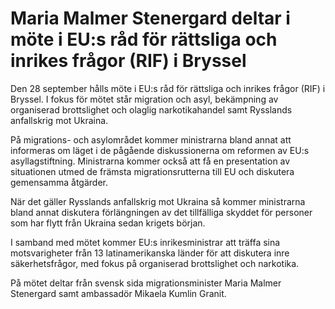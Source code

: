 # Maria Malmer Stenergard deltar i möte i EU:s råd för rättsliga och inrikes frågor (RIF) i Bryssel

Den 28 september hålls möte i EU:s råd för rättsliga och inrikes frågor (RIF) i Bryssel. I fokus för mötet står migration och asyl, bekämpning av organiserad brottslighet och olaglig narkotikahandel samt Rysslands anfallskrig mot Ukraina.


På migrations- och asylområdet kommer ministrarna bland annat att informeras om läget i de pågående diskussionerna om reformen av EU:s asyllagstiftning. Ministrarna kommer också att få en presentation av situationen utmed de främsta migrationsrutterna till EU och diskutera gemensamma åtgärder.

När det gäller Rysslands anfallskrig mot Ukraina så kommer ministrarna bland annat diskutera förlängningen av det tillfälliga skyddet för personer som har flytt från Ukraina sedan krigets början.

I samband med mötet kommer EU:s inrikesministrar att träffa sina motsvarigheter från 13 latinamerikanska länder för att diskutera inre säkerhetsfrågor, med fokus på organiserad brottslighet och narkotika.

På mötet deltar från svensk sida migrationsminister Maria Malmer Stenergard samt ambassadör Mikaela Kumlin Granit.
